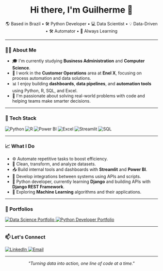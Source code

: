 <h1 align="center">Hi there, I'm Guilherme 👋</h1>

<p align="center">
  🌎 Based in Brazil • 🛠️ Python Developer • 💻 Data Scientist • 💡 Data-Driven • 🛠️ Automator • 🚀 Always Learning 
</p>

---

### 👨‍💻 About Me

- 🎓 I'm currently studying **Business Administration** and **Computer Science**.
- 💼 I work in the **Customer Operations** area at **Enel X**, focusing on process automation and data solutions.
- 📊 I enjoy building **dashboards**, **data pipelines**, and **automation tools** using Python, R, SQL, and Excel.
- 🤝 I'm passionate about solving real-world problems with code and helping teams make smarter decisions.

---

### 🧰 Tech Stack

![Python](https://img.shields.io/badge/Python-3776AB?style=for-the-badge&logo=python&logoColor=white)
![R](https://img.shields.io/badge/R-276DC3?style=for-the-badge&logo=r&logoColor=white)
![Power BI](https://img.shields.io/badge/Power%20BI-F2C811?style=for-the-badge&logo=powerbi&logoColor=black)
![Excel](https://img.shields.io/badge/Excel-217346?style=for-the-badge&logo=microsoft-excel&logoColor=white)
![Streamlit](https://img.shields.io/badge/Streamlit-FF4B4B?style=for-the-badge&logo=streamlit&logoColor=white)
![SQL](https://img.shields.io/badge/SQL-4479A1?style=for-the-badge&logo=mysql&logoColor=white)

---

### 📈 What I Do

- ⚙️ Automate repetitive tasks to boost efficiency.
- 📑 Clean, transform, and analyze datasets.
- 📤 Build internal tools and dashboards with **Streamlit** and **Power BI**.
- 🔁 Develop integrations between systems using APIs and scripts.
- 🐍 Python developer, currently learning **Django** and building APIs with **Django REST Framework**.
- 🤖 Exploring **Machine Learning** algorithms and their applications.

---

### 💼 Portfolios
<p align="left"> 
  <a href="https://github.com/GuilhermeSouza96/DataScience-Portfolio/tree/main" target="_blank"> 
    <img src="https://img.shields.io/badge/Data%20Science-24292F?style=for-the-badge&logo=github&logoColor=white" alt="Data Science Portfolio"> 
  </a> <a href="https://github.com/GuilhermeSouza96/PythonDeveloper-Portfolio" target="_blank"> 
    <img src="https://img.shields.io/badge/Python%20Developer-24292F?style=for-the-badge&logo=github&logoColor=white" alt="Python Developer Portfolio"> 
  </a> 
</p>

---

### 📫 Let's Connect

<p align="left">
  <a href="https://www.linkedin.com/in/guilherme-souza-de-albuquerque/" target="_blank">
    <img src="https://img.shields.io/badge/LinkedIn-0A66C2?style=for-the-badge&logo=linkedin&logoColor=white" alt="LinkedIn">
  </a>
  <a href="mailto:guilherme.souza.albuquerque96@gmail.com" target="_blank">
    <img src="https://img.shields.io/badge/Email-333333?style=for-the-badge&logo=gmail&logoColor=white" alt="Email">
  </a>
</p>

---

<p align="center">
  <em>"Turning data into action, one line of code at a time."</em>
</p>
